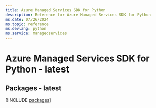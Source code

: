 ```yaml
---
title: Azure Managed Services SDK for Python
description: Reference for Azure Managed Services SDK for Python
ms.date: 07/26/2024
ms.topic: reference
ms.devlang: python
ms.service: managedservices
---
```

# Azure Managed Services SDK for Python - latest
## Packages - latest
[!INCLUDE [packages](managed-services-index.md)]